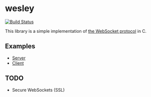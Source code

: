 wesley
======

[![Build Status](https://travis-ci.org/sryze/wesley.svg?branch=master)](https://travis-ci.org/sryze/wesley)

This library is a simple implementation of
[the WebSocket protocol](https://tools.ietf.org/html/rfc6455) in C.

Examples
--------

* [Server](examples/server.c)
* [Client](examples/client.c)

TODO
----

* Secure WebSockets (SSL)
